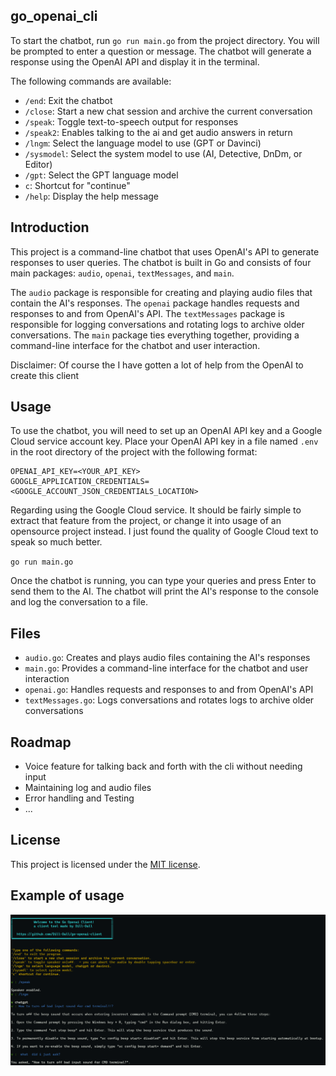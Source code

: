 ## go_openai_cli

To start the chatbot, run `go run main.go` from the project directory. You will be prompted to enter a question or message. The chatbot will generate a response using the OpenAI API and display it in the terminal.

The following commands are available:

* `/end`: Exit the chatbot
* `/close`: Start a new chat session and archive the current conversation
* `/speak`: Toggle text-to-speech output for responses
* `/speak2`: Enables talking to the ai and get audio answers in return
* `/lngm`: Select the language model to use (GPT or Davinci)
* `/sysmodel`: Select the system model to use (AI, Detective, DnDm, or Editor)
* `/gpt`: Select the GPT language model
* `c`: Shortcut for "continue"
* `/help`: Display the help message

Introduction
-----

This project is a command-line chatbot that uses OpenAI's API to generate responses to user queries. The chatbot is built in Go and consists of four main packages: `audio`, `openai`, `textMessages`, and `main`.

The `audio` package is responsible for creating and playing audio files that contain the AI's responses. The `openai` package handles requests and responses to and from OpenAI's API. The `textMessages` package is responsible for logging conversations and rotating logs to archive older conversations. The `main` package ties everything together, providing a command-line interface for the chatbot and user interaction.

Disclaimer: Of course the I have gotten a lot of help from the OpenAI to create this client

Usage
-----

To use the chatbot, you will need to set up an OpenAI API key and a Google Cloud service account key. Place your OpenAI API key in a file named `.env` in the root directory of the project with the following format:

```
OPENAI_API_KEY=<YOUR_API_KEY>  
GOOGLE_APPLICATION_CREDENTIALS=<GOOGLE_ACCOUNT_JSON_CREDENTIALS_LOCATION>
```

Regarding using the Google Cloud service. It should be fairly simple to extract that feature from the project, or change it into usage of an opensource project instead. I just found the quality of Google Cloud text to speak so much better.

`go run main.go`

Once the chatbot is running, you can type your queries and press Enter to send them to the AI. The chatbot will print the AI's response to the console and log the conversation to a file.

Files
-----

* `audio.go`: Creates and plays audio files containing the AI's responses
* `main.go`: Provides a command-line interface for the chatbot and user interaction
* `openai.go`: Handles requests and responses to and from OpenAI's API
* `textMessages.go`: Logs conversations and rotates logs to archive older conversations

Roadmap
---

* Voice feature for talking  back and forth with the cli without needing  input
* Maintaining log and audio files
* Error handling and Testing
* ...

License
-------

This project is licensed under the [MIT license](https://opensource.org/licenses/MIT).

Example of usage
-------

![Exmple of cli](Example.png)
